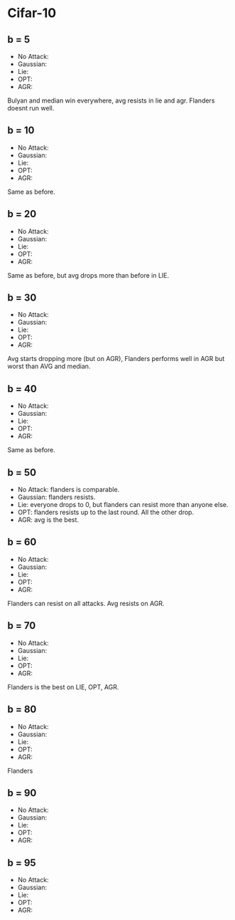 # Cifar-10

## b = 5

- No Attack:
- Gaussian: 
- Lie: 
- OPT: 
- AGR: 

Bulyan and median win everywhere, avg resists in lie and agr. Flanders doesnt run well.

## b = 10

- No Attack: 
- Gaussian: 
- Lie: 
- OPT: 
- AGR: 

Same as before.

## b = 20

- No Attack: 
- Gaussian: 
- Lie: 
- OPT: 
- AGR: 

Same as before, but avg drops more than before in LIE.

## b = 30

- No Attack: 
- Gaussian: 
- Lie: 
- OPT: 
- AGR: 

Avg starts dropping more (but on AGR), Flanders performs well in AGR but worst than AVG and median.

## b = 40

- No Attack: 
- Gaussian: 
- Lie: 
- OPT: 
- AGR: 

Same as before.

## b = 50

- No Attack: flanders is comparable.
- Gaussian: flanders resists.
- Lie: everyone drops to 0, but flanders can resist more than anyone else.
- OPT: flanders resists up to the last round. All the other drop.
- AGR: avg is the best.

## b = 60

- No Attack: 
- Gaussian: 
- Lie: 
- OPT: 
- AGR: 

Flanders can resist on all attacks. Avg resists on AGR.

## b = 70

- No Attack: 
- Gaussian: 
- Lie: 
- OPT: 
- AGR: 

Flanders is the best on LIE, OPT, AGR.

## b = 80

- No Attack: 
- Gaussian: 
- Lie: 
- OPT: 
- AGR: 

Flanders

## b = 90

- No Attack: 
- Gaussian: 
- Lie: 
- OPT: 
- AGR: 

## b = 95

- No Attack: 
- Gaussian: 
- Lie: 
- OPT: 
- AGR: 
